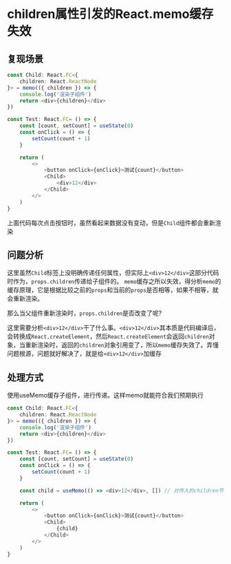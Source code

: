 # children属性引发的React.memo缓存失效

## 复现场景

```ts
const Child: React.FC<{
    children: React.ReactNode
}> = memo(({ children }) => {
    console.log('渲染子组件')
    return <div>{children}</div>
})

const Test: React.FC= () => {
    const [count, setCount] = useState(0)
    const onClick = () => {
        setCount(count + 1)
    }

    return (
        <>
            <button onClick={onClick}>测试{count}</button>
            <Child>
                <div>12</div>
            </Child>
        </>
    )
}
```

上面代码每次点击按钮时，虽然看起来数据没有变动，但是`Child`组件都会重新渲染

## 问题分析

这里虽然`Child`标签上没明确传递任何属性，但实际上`<div>12</div>`这部分代码时作为，`props.children`传递给子组件的。
`memo`缓存之所以失效，得分析`memo`的缓存原理，它是根据比较之前的`props`和当前的`props`是否相等，如果不相等，就会重新渲染。

那么当父组件重新渲染时，`props.children`是否改变了呢?

这里需要分析`<div>12</div>`干了什么事。`<div>12</div>`其本质是代码编译后，会转换成`React.createElement`，然后`React.createElement`会返回`children`对象，当重新渲染时，返回的`children`对象引用变了，所以`memo`缓存失效了。弄懂问题根源，问题就好解决了，就是给`<div>12</div>`加缓存

## 处理方式

使用useMemo缓存子组件，进行传递。这样memo就能符合我们预期执行

```ts
const Child: React.FC<{
    children: React.ReactNode
}> = memo(({ children }) => {
    console.log('渲染子组件')
    return <div>{children}</div>
})

const Test: React.FC= () => {
    const [count, setCount] = useState(0)
    const onClick = () => {
        setCount(count + 1)
    }

    const child = useMemo(() => <div>12</div>, []) // 对传入的children节点进行缓存

    return (
        <>
            <button onClick={onClick}>测试{count}</button>
            <Child>
                {child}
            </Child>
        </>
    )
}
```

